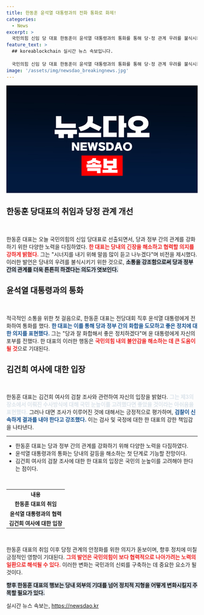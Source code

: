 ```yaml
---
title: 한동훈 윤석열 대통령과의 전화 통화로 화제!
categories:
  - News
excerpt: >
  국민의힘 신임 당 대표 한동훈이 윤석열 대통령과의 통화를 통해 당·정 관계 우려를 불식시키려는 의지를 드러냈다. 김건희 여사 검찰 조사에 대한 입장도 밝혀, 당내 소통 강화의 필요성을 강조했다. 클릭해서 그의 진솔한 이야기와 정치적 포부를 만나보세요!
feature_text: >
  ## koreablockchain 실시간 뉴스 속보입니다.

  국민의힘 신임 당 대표 한동훈이 윤석열 대통령과의 통화를 통해 당·정 관계 우려를 불식시키려는 의지를 드러냈다. 김건희 여사 검찰 조사에 대한 입장도 밝혀, 당내 소통 강화의 필요성을 강조했다. 클릭해서 그의 진솔한 이야기와 정치적 포부를 만나보세요!
image: '/assets/img/newsdao_breakingnews.jpg'
---
```


<p><img src="/assets/img/newsdao_breakingnews.jpg" alt="koreablockchain 속보" /></p>

<h2 data-ke-size="size26">한동훈 당대표의 취임과 당정 관계 개선</h2>

<p data-ke-size="size16">&nbsp;</p>

<p>한동훈 대표는 오늘 국민의힘의 신임 당대표로 선출되면서, 당과 정부 간의 관계를 강화하기 위한 다양한 노력을 다짐하였다. <b><span style="color: #ee2323;">한 대표는 당내의 긴장을 해소하고 협력할 의지를 강하게 밝혔다.</span></b> 그는 "시너지를 내기 위해 말씀 많이 듣고 나누겠다"며 비전을 제시했다. 이러한 발언은 당내의 우려를 불식시키기 위한 것으로, <b><span style="background-color: #21538527;">소통을 강조함으로써 당과 정부 간의 관계를 더욱 튼튼히 하겠다는 의도가 엿보인다.</span></b></p>

<h2 data-ke-size="size26">윤석열 대통령과의 통화</h2>

<p data-ke-size="size16">&nbsp;</p>

<p>적극적인 소통을 위한 첫 걸음으로, 한동훈 대표는 전당대회 직후 윤석열 대통령에게 전화하여 통화를 했다. <b><span style="color: #1a5490;">한 대표는 이를 통해 당과 정부 간의 화합을 도모하고 좋은 정치에 대한 의지를 표현했다.</span></b> 그는 "당과 잘 화합해서 좋은 정치하겠다"며 윤 대통령에게 자신의 포부를 전했다. 한 대표의 이러한 행동은 <b><span style="color: #ee2323;">국민의힘 내의 불안감을 해소하는 데 큰 도움이 될 것</span></b>으로 기대된다.</p>

<h2 data-ke-size="size26">김건희 여사에 대한 입장</h2>

<p data-ke-size="size16">&nbsp;</p>

<p>한동훈 대표는 김건희 여사의 검찰 조사와 관련하여 자신의 입장을 밝혔다. <b><span style="color: #21538527;">그는 제3의 장소에서 이뤄진 수사방식에 대해 국민 눈높이를 고려했다면 좋았을 것이라는 아쉬움을 표현했다.</span></b> 그러나 대면 조사가 이루어진 것에 대해서는 긍정적으로 평가하며, <b><span style="color: #1a5490;">검찰이 신속하게 결과를 내야 한다고 강조했다.</span></b> 이는 검사 및 국정에 대한 한 대표의 강한 책임감을 나타낸다.</p>

<hr>

<ul>
    <li>한동훈 대표는 당과 정부 간의 관계를 강화하기 위해 다양한 노력을 다짐하였다.</li>
    <li>윤석열 대통령과의 통화는 당내의 갈등을 해소하는 첫 단계로 기능할 전망이다.</li>
    <li>김건희 여사의 검찰 조사에 대한 한 대표의 입장은 국민의 눈높이를 고려해야 한다는 점이다.</li>
</ul>

<p data-ke-size="size16">&nbsp;</p>

<table>
    <tr>
        <td style="text-align: center; height: 17px;"><b>내용</b></td>
    </tr>
    <tr>
        <td style="text-align: center; height: 17px;"><b>한동훈 대표의 취임</b></td>
    </tr>
    <tr>
        <td style="text-align: center; height: 17px;"><b>윤석열 대통령과의 협력</b></td>
    </tr>
    <tr>
        <td style="text-align: center; height: 17px;"><b>김건희 여사에 대한 입장</b></td>
    </tr>
</table> 

<p data-ke-size="size16">&nbsp;</p>

<p>한동훈 대표의 취임 이후 당정 관계의 안정화를 위한 의지가 돋보이며, 향후 정치에 미칠 긍정적인 영향이 기대된다. <b><span style="color: #ee2323;">그의 발언은 국민의힘이 보다 협력적으로 나아가려는 노력의 일환으로 해석될 수 있다.</span></b> 이러한 변화는 국민과의 신뢰를 구축하는 데 중요한 요소가 될 것이다.</p>

<p><b><span style="background-color: #21538527;">향후 한동훈 대표의 행보는 당내 외부의 기대를 넘어 정치적 지형을 어떻게 변화시킬지 주목할 필요가 있다.</span></b></p>
실시간 뉴스 속보는, <a href="https://newsdao.kr" rel="dofollow">https://newsdao.kr</a>


